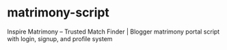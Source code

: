 # matrimony-script
Inspire Matrimony – Trusted Match Finder | Blogger matrimony portal script with login, signup, and profile system
